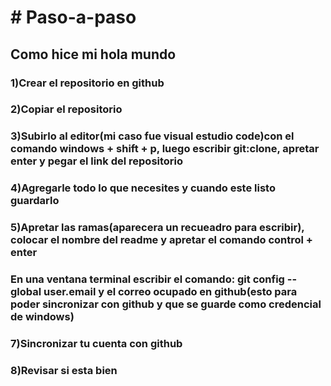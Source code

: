 <html>
<h1># Paso-a-paso</h1>
<head><h2> Como hice mi hola mundo </h2></head>
<h3>1)Crear el repositorio en github</h3>
<h3>2)Copiar el repositorio</h3>
<h3>3)Subirlo al editor(mi caso fue visual estudio code)con el comando windows + shift + p, luego escribir git:clone, apretar enter y pegar el link del repositorio<h3>
<h3>4)Agregarle todo lo que necesites y cuando este listo guardarlo<h3>
<h3>5)Apretar las ramas(aparecera un recueadro para escribir), colocar el nombre del readme y apretar el comando control + enter<h3>
<h3>En una ventana terminal escribir el comando: git config --global user.email y el correo ocupado en github(esto para poder sincronizar con github y que se guarde como credencial de windows)<h3>
<h3>7)Sincronizar tu cuenta con github<h3>
<h3>8)Revisar si esta bien<h3>